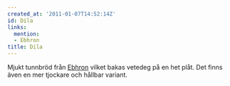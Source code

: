 ```yaml
---
created_at: '2011-01-07T14:52:14Z'
id: Dila
links:
  mention:
  - Ebhron
title: Dila
---
```


Mjukt tunnbröd från [Ebhron] vilket bakas vetedeg på en het plåt. Det finns även en mer tjockare och
hållbar variant.

  [Ebhron]: Ebhron